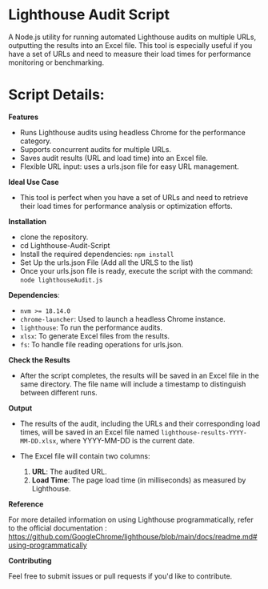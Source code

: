 # Lighthouse Audit Script

A Node.js utility for running automated Lighthouse audits on multiple URLs, outputting the results into an Excel file. This tool is especially useful if you have a set of URLs and need to measure their load times for performance monitoring or benchmarking.

# Script Details:

**Features**

 - Runs Lighthouse audits using headless Chrome for the performance category.
 - Supports concurrent audits for multiple URLs.
 - Saves audit results (URL and load time) into an Excel file.
 - Flexible URL input: uses a urls.json file for easy URL management.

**Ideal Use Case**
 - This tool is perfect when you have a set of URLs and need to retrieve their load times for performance analysis or optimization efforts.

**Installation**

 - clone the repository.
 - cd Lighthouse-Audit-Script
 - Install the required dependencies: ``` npm install ```
 - Set Up the urls.json File (Add all the URLS to the list)
 - Once your urls.json file is ready, execute the script with the command: ```node lighthouseAudit.js```

**Dependencies**: 

 - ``` nvm >= 18.14.0 ```
 - ```chrome-launcher```: Used to launch a headless Chrome instance.
 - ```lighthouse```: To run the performance audits.
 - ```xlsx```: To generate Excel files from the results.
 - ```fs```: To handle file reading operations for urls.json.

**Check the Results**

 - After the script completes, the results will be saved in an Excel file in the same directory. The file name will include a timestamp to 
   distinguish between different runs.

**Output**

 - The results of the audit, including the URLs and their corresponding load times, will be saved in an Excel file named ```lighthouse-results-YYYY- 
   MM-DD.xlsx```, where YYYY-MM-DD is the current date.

 - The Excel file will contain two columns:
   1. **URL**: The audited URL.
   2. **Load Time**: The page load time (in milliseconds) as measured by Lighthouse.

**Reference**

For more detailed information on using Lighthouse programmatically, refer to the official documentation : 
https://github.com/GoogleChrome/lighthouse/blob/main/docs/readme.md#using-programmatically

**Contributing**

Feel free to submit issues or pull requests if you'd like to contribute.
